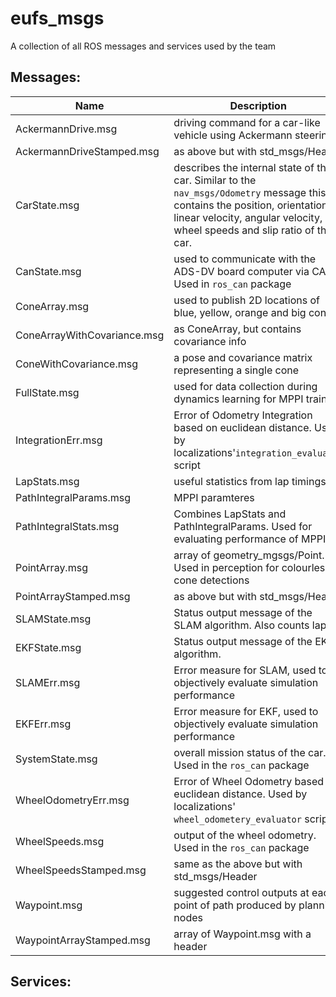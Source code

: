 # eufs_msgs
A collection of all ROS messages and services used by the team

## Messages:
| Name | Description |
| ---- | ---- |
| AckermannDrive.msg | driving command for a car-like vehicle using Ackermann steering |
| AckermannDriveStamped.msg | as above but with std_msgs/Header |
| CarState.msg | describes the internal state of the car. Similar to the `nav_msgs/Odometry` message this contains the position, orientation, linear velocity, angular velocity, wheel speeds and slip ratio of the car. |
| CanState.msg | used to communicate with the ADS-DV board computer via CAN. Used in `ros_can` package |
| ConeArray.msg | used to publish 2D locations of blue, yellow, orange and big cones |
| ConeArrayWithCovariance.msg | as ConeArray, but contains covariance info |
| ConeWithCovariance.msg | a pose and covariance matrix representing a single cone |
| FullState.msg | used for data collection during dynamics learning for MPPI training |
| IntegrationErr.msg | Error of Odometry Integration based on euclidean distance. Used by localizations'`integration_evaluator` script|
| LapStats.msg | useful statistics from lap timings |
| PathIntegralParams.msg | MPPI paramteres |
| PathIntegralStats.msg |Combines LapStats and PathIntegralParams. Used for evaluating performance of MPPI |
| PointArray.msg | array of geometry_mgsgs/Point. Used in perception for colourless cone detections |
| PointArrayStamped.msg | as above but with std_msgs/Header |
| SLAMState.msg | Status output message of the SLAM algorithm. Also counts laps! |
| EKFState.msg | Status output message of the EKF algorithm. |
| SLAMErr.msg | Error measure for SLAM, used to objectively evaluate simulation performance |
| EKFErr.msg | Error measure for EKF, used to objectively evaluate simulation performance |
| SystemState.msg | overall mission status of the car. Used in the `ros_can` package |
| WheelOdometryErr.msg | Error of Wheel Odometry based on euclidean distance. Used by localizations' `wheel_odometery_evaluator` script |
| WheelSpeeds.msg | output of the wheel odometry. Used in the `ros_can` package |
| WheelSpeedsStamped.msg | same as the above but with std_msgs/Header |
| Waypoint.msg | suggested control outputs at each point of path produced by planning nodes
| WaypointArrayStamped.msg | array of Waypoint.msg with a header
## Services:

